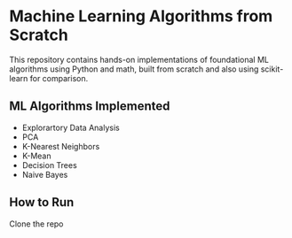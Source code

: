 # Machine Learning Algorithms from Scratch
This repository contains hands-on implementations of foundational ML algorithms using Python and math, built from scratch and also using scikit-learn for comparison.

## ML Algorithms Implemented
- Explorartory Data Analysis
- PCA
- K-Nearest Neighbors
- K-Mean
- Decision Trees
- Naive Bayes

## How to Run
Clone the repo
